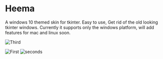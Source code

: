 # Heema
A windows 10 themed skin for tkinter. Easy to use, Get rid of the old looking tkinter windows. Currently it supports only the windows platform, will add features for mac and linux soon.




![Third](https://user-images.githubusercontent.com/59841219/179400377-657781df-a13c-42ae-9a22-d46c6df4e73d.gif)



![First](https://user-images.githubusercontent.com/59841219/179399877-60195f58-bd0c-4d2a-ae64-3c8af74def16.gif)
![seconds](https://user-images.githubusercontent.com/59841219/179399978-f28601c3-c25b-4138-a80d-9062a5451661.gif)
